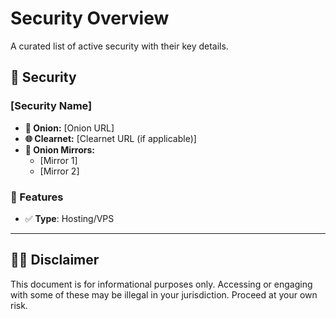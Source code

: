 # Security Overview

A curated list of active security with their key details.

## 📌 Security

### [Security Name]

- **🧅 Onion:** [Onion URL]
- **🌐 Clearnet:** [Clearnet URL (if applicable)]
- **🔁 Onion Mirrors:**
  - [Mirror 1]
  - [Mirror 2]
  
### 🛒 Features

- ✅ **Type**: Hosting/VPS

---

## 🕵️‍♂️ Disclaimer
This document is for informational purposes only. Accessing or engaging with some of these may be illegal in your jurisdiction. Proceed at your own risk.
